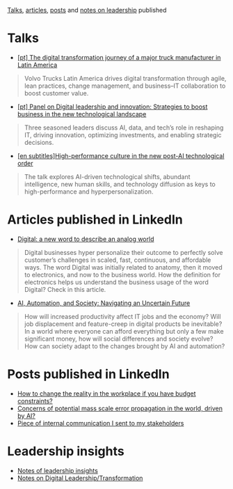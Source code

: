 [Talks](#talks), [articles](#articles-published-in-LinkedIn), [posts](#posts-published-in-LinkedIn) and [notes on leadership](#Leadership-insights) published

# Talks
* [\[pt\] The digital transformation journey of a major truck manufacturer in Latin America](https://sessionize.com/s/laurovalente/a-jornada-de-transformacao-digital-de-uma-grande-m/131665)
> Volvo Trucks Latin America drives digital transformation through agile, lean practices, change management, and business–IT collaboration to boost customer value.
* [\[pt\] Panel on Digital leadership and innovation: Strategies to boost business in the new technological landscape](https://sessionize.com/s/laurovalente/painel-lideranca-digital-e-inovacao-estrategias-pa/132264)
> Three seasoned leaders discuss AI, data, and tech’s role in reshaping IT, driving innovation, optimizing investments, and enabling strategic decisions.
* [\[en subtitles\]High-performance culture in the new post-AI technological order](https://www.youtube.com/watch?t=2930&v=mhvaSccSI-w&feature=youtu.be)
> The talk explores AI-driven technological shifts, abundant intelligence, new human skills, and technology diffusion as keys to high-performance and hyperpersonalization.

# Articles published in LinkedIn
* [Digital: a new word to describe an analog world](https://www.linkedin.com/pulse/digital-new-word-describe-analog-world-lauro-valente)
> Digital businesses hyper personalize their outcome to perfectly solve customer’s challenges in scaled, fast, continuous, and affordable ways.
> The word Digital was initially related to anatomy, then it moved to electronics, and now to the business world. How the definition for electronics helps us understand the business usage of the word Digital? Check in this article.
* [AI, Automation, and Society: Navigating an Uncertain Future](https://www.linkedin.com/pulse/ai-automation-society-navigating-uncertain-future-lauro-wolff-valente%3FtrackingId=3Z4a3hi%252FSmSbYbsAO5v0EA%253D%253D/?trackingId=3Z4a3hi%2FSmSbYbsAO5v0EA%3D%3D)
> How will increased productivity affect IT jobs and the economy? Will job displacement and feature-creep in digital products be inevitable? 
> In a world where everyone can afford everything but only a few make significant money, how will social differences and society evolve? 
> How can society adapt to the changes brought by AI and automation?

# Posts published in LinkedIn
* [How to change the reality in the workplace if you have budget constraints?](https://www.linkedin.com/feed/update/urn:li:activity:6518565457266561025/)
* [Concerns of potential mass scale error propagation in the world, driven by AI?](https://www.linkedin.com/feed/update/urn:li:activity:6558410136287789056/)
* [Piece of internal communication I sent to my stakeholders](https://www.linkedin.com/feed/update/urn:li:activity:6546462618046001152/)

# Leadership insights
* [Notes of leadership insights](https://github.com/laurovalente/bookmarks#leadership)
* [Notes on Digital Leadership/Transformation](https://github.com/laurovalente/bookmarks#digital-transformation)
